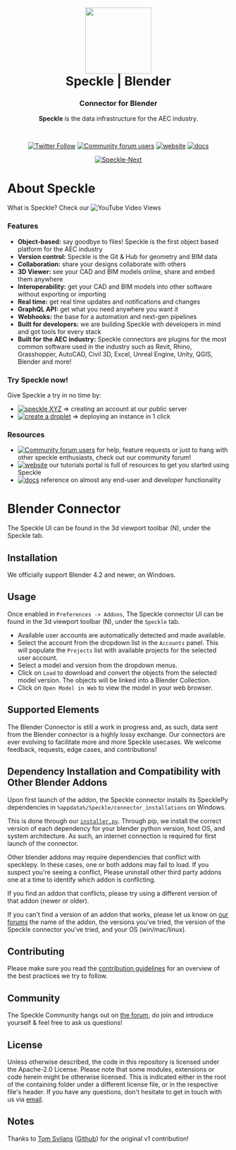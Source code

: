 <h1 align="center">
  <img src="https://user-images.githubusercontent.com/2679513/131189167-18ea5fe1-c578-47f6-9785-3748178e4312.png" width="150px"/><br/>
  Speckle | Blender
</h1>
<h3 align="center">
    Connector for Blender
</h3>
<p align="center"><b>Speckle</b> is the data infrastructure for the AEC industry.</p><br/>

<p align="center"><a href="https://twitter.com/SpeckleSystems"><img src="https://img.shields.io/twitter/follow/SpeckleSystems?style=social" alt="Twitter Follow"></a> <a href="https://speckle.community"><img src="https://img.shields.io/discourse/users?server=https%3A%2F%2Fspeckle.community&amp;style=flat-square&amp;logo=discourse&amp;logoColor=white" alt="Community forum users"></a> <a href="https://speckle.systems"><img src="https://img.shields.io/badge/https://-speckle.systems-royalblue?style=flat-square" alt="website"></a> <a href="https://speckle.guide/dev/"><img src="https://img.shields.io/badge/docs-speckle.guide-orange?style=flat-square&amp;logo=read-the-docs&amp;logoColor=white" alt="docs"></a></p>
<p align="center"><a href="https://github.com/specklesystems/speckle-blender/"><img src="https://circleci.com/gh/specklesystems/speckle-blender.svg?style=svg&amp;circle-token=76eabd350ea243575cbb258b746ed3f471f7ac29" alt="Speckle-Next"></a> </p>

# About Speckle

What is Speckle? Check our ![YouTube Video Views](https://img.shields.io/youtube/views/B9humiSpHzM?label=Speckle%20in%201%20minute%20video&style=social)

### Features

- **Object-based:** say goodbye to files! Speckle is the first object based platform for the AEC industry
- **Version control:** Speckle is the Git & Hub for geometry and BIM data
- **Collaboration:** share your designs collaborate with others
- **3D Viewer:** see your CAD and BIM models online, share and embed them anywhere
- **Interoperability:** get your CAD and BIM models into other software without exporting or importing
- **Real time:** get real time updates and notifications and changes
- **GraphQL API:** get what you need anywhere you want it
- **Webhooks:** the base for a automation and next-gen pipelines
- **Built for developers:** we are building Speckle with developers in mind and got tools for every stack
- **Built for the AEC industry:** Speckle connectors are plugins for the most common software used in the industry such as Revit, Rhino, Grasshopper, AutoCAD, Civil 3D, Excel, Unreal Engine, Unity, QGIS, Blender and more!

### Try Speckle now!

Give Speckle a try in no time by:

- [![speckle XYZ](https://img.shields.io/badge/https://-speckle.xyz-0069ff?style=flat-square&logo=hackthebox&logoColor=white)](https://speckle.xyz) ⇒ creating an account at our public server
- [![create a droplet](https://img.shields.io/badge/Create%20a%20Droplet-0069ff?style=flat-square&logo=digitalocean&logoColor=white)](https://marketplace.digitalocean.com/apps/speckle-server?refcode=947a2b5d7dc1) ⇒ deploying an instance in 1 click 

### Resources

- [![Community forum users](https://img.shields.io/badge/community-forum-green?style=for-the-badge&logo=discourse&logoColor=white)](https://speckle.community) for help, feature requests or just to hang with other speckle enthusiasts, check out our community forum!
- [![website](https://img.shields.io/badge/tutorials-speckle.systems-royalblue?style=for-the-badge&logo=youtube)](https://speckle.systems) our tutorials portal is full of resources to get you started using Speckle
- [![docs](https://img.shields.io/badge/docs-speckle.guide-orange?style=for-the-badge&logo=read-the-docs&logoColor=white)](https://speckle.guide/user/blender.html) reference on almost any end-user and developer functionality


# Blender Connector

The Speckle UI can be found in the 3d viewport toolbar (N), under the Speckle tab.


## Installation
We officially support Blender 4.2 and newer, on Windows.

## Usage
Once enabled in `Preferences -> Addons`,
The Speckle connector UI can be found in the 3d viewport toolbar (N), under the `Speckle` tab.

- Available user accounts are automatically detected and made available.
- Select the account from the dropdown list in the `Accounts` panel. This will populate the `Projects` list with available projects for the selected user account.
- Select a model and version from the dropdown menus.
- Click on `Load` to download and convert the objects from the selected model version. The objects will be linked into a Blender Collection.
- Click on `Open Model in Web` to view the model in your web browser.

## Supported Elements

The Blender Connector is still a work in progress and, as such, data sent from the Blender connector is a highly lossy exchange. Our connectors are ever evolving to facilitate more and more Speckle usecases. We welcome feedback, requests, edge cases, and contributions!


## Dependency Installation and Compatibility with Other Blender Addons

Upon first launch of the addon, the Speckle connector installs its SpecklePy dependencies in `%appdata%/Speckle/connector_installations` on Windows.

This is done through our [`installer.py`](https://github.com/specklesystems/speckle-blender/blob/main/bpy_speckle/installer.py). Through pip, we install the correct version of each dependency for your blender python version, host OS, and system architecture.
As such, an internet connection is required for first launch of the connector.

Other blender addons may require dependencies that conflict with specklepy. In these cases, one or both addons may fail to load.
If you suspect you're seeing a conflict, Please uninstall other third party addons one at a time to identify which addon is conflicting.

If you find an addon that conflicts, please try using a different version of that addon (newer or older).

If you can't find a version of an addon that works, please let us know on [our forums](https://speckle.community/) the name of the addon, the versions you've tried, the version of the Speckle connector you've tried, and your OS (win/mac/linux).

## Contributing

Please make sure you read the [contribution guidelines](.github/CONTRIBUTING.md) for an overview of the best practices we try to follow.

## Community

The Speckle Community hangs out on [the forum](https://discourse.speckle.works), do join and introduce yourself & feel free to ask us questions!

## License

Unless otherwise described, the code in this repository is licensed under the Apache-2.0 License. Please note that some modules, extensions or code herein might be otherwise licensed. This is indicated either in the root of the containing folder under a different license file, or in the respective file's header. If you have any questions, don't hesitate to get in touch with us via [email](mailto:hello@speckle.systems).

## Notes
Thanks to [Tom Svilans](http://tomsvilans.com) ([Github](https://github.com/tsvilans)) for the original v1 contribution!
